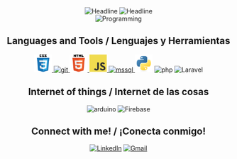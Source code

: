 <div>
    <div align=center>
        <img src="https://readme-typing-svg.herokuapp.com?color=%bb61d9&size=32&center=true&vCenter=true&width=600&height=50&lines=👋Hi+I'm+Virjinia🚀;⚙️Computer+Systems+Engineer👩‍💻;🎨Front-End+Engineer🌐" alt="Headline" />
        <img src="https://readme-typing-svg.herokuapp.com?color=%bb61d9&size=32&center=true&vCenter=true&width=600&height=50&lines=👾Hola+Soy+Virjinia👩‍💻;🖥️Ing.Sistemas+Computacionales🧠;🖥️Ingeniera+Front-End🖌️" alt="Headline" />
        </div>
        <div align=center>
        <img src="https://media2.dev.to/dynamic/image/width=1000,height=420,fit=cover,gravity=auto,format=auto/https%3A%2F%2Fdev-to-uploads.s3.amazonaws.com%2Fuploads%2Farticles%2F3ywok35ynjducmohley1.gif" alt="Programming" height="150">
    </div>
<h2 align="center">Languages and Tools / Lenguajes y Herramientas </h2>
<p align="center"> <a href="https://www.w3schools.com/css/" target="_blank" rel="noreferrer"> <img src="https://raw.githubusercontent.com/devicons/devicon/master/icons/css3/css3-original-wordmark.svg" alt="css3" width="40" height="40"/> </a> <a href="https://git-scm.com/" target="_blank" rel="noreferrer"> <img src="https://www.vectorlogo.zone/logos/git-scm/git-scm-icon.svg" alt="git" width="40" height="40"/> </a> <a href="https://www.w3.org/html/" target="_blank" rel="noreferrer"> <img src="https://raw.githubusercontent.com/devicons/devicon/master/icons/html5/html5-original-wordmark.svg" alt="html5" width="40" height="40"/> </a> <a href="https://developer.mozilla.org/en-US/docs/Web/JavaScript" target="_blank" rel="noreferrer"> <img src="https://raw.githubusercontent.com/devicons/devicon/master/icons/javascript/javascript-original.svg" alt="javascript" width="40" height="40"/> </a> <a href="https://www.microsoft.com/en-us/sql-server" target="_blank" rel="noreferrer"> <img src="https://www.svgrepo.com/show/303229/microsoft-sql-server-logo.svg" alt="mssql" width="40" height="40"/> </a> <a href="https://www.mysql.com/" target="_blank" rel="noreferrer">  <img src="https://raw.githubusercontent.com/devicons/devicon/master/icons/python/python-original.svg" alt="python" width="40" height="40"/></a> <img src="https://cdn-icons-png.flaticon.com/512/5968/5968332.png" alt="php" height="50"/> <img src="https://simara.id/wp-content/uploads/2019/02/laravel-logo-png-4.png" alt="Laravel" width="70"/> </p>
<h2 align="center">Internet of things / Internet de las cosas </h2>
<div align=center>
<img src="https://cdn.freebiesupply.com/logos/large/2x/arduino-logo-png-transparent.png" alt="arduino" height="40"/> <img src="https://upload.wikimedia.org/wikipedia/commons/thumb/b/bd/Firebase_Logo.png/1200px-Firebase_Logo.png" alt="Firebase" height="40"/>
    </div>
<h2 align="center">Connect with me! / ¡Conecta conmigo!</h2>
<div align=center>
    <a href="https://www.linkedin.com/in/virjinia-genaro-morales-0258b226b"><img src="https://img.shields.io/badge/Linkedin-0077b5?style=flat&logo=linkedin" alt="LinkedIn" height="40" /></a>
        <a href="https://mail.google.com/mail/u/0/?ogbl#inbox/FMfcgzQXKWjgdNQDPbCXSRMstpzxpCxC?compose=CllgCHrlGBCbtbnMghzVLfPrrrLZbWMtZHpLmJhrGssXRZJlbtlXBZkKPhhjFxjNpRCbwTqqpNV"><img src="https://github.com/user-attachments/assets/30e05ba7-1b11-48c5-a206-5e2455513717" alt="Gmail" height="40" /></a>
    </div>
</div>
